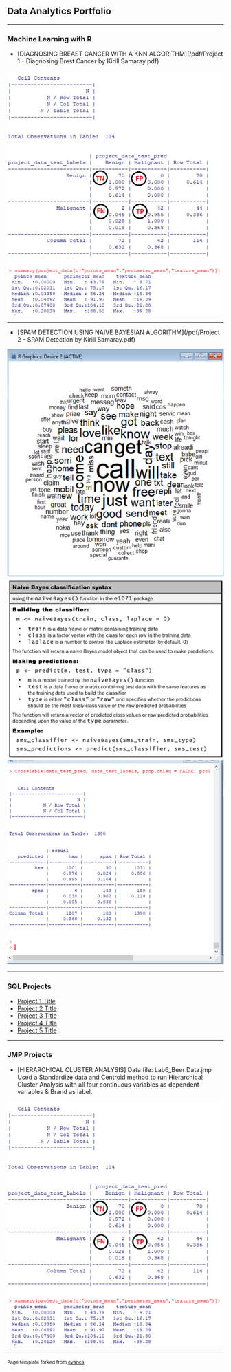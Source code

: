## Data Analytics Portfolio

---

### Machine Learning with R 

- [DIAGNOSING BREAST CANCER WITH A KNN ALGORITHM](/pdf/Project 1 - Diagnosing Brest Cancer by Kirill Samaray.pdf)
<img src="images/project 1 crosstable.jpg?raw=true"/>
<img src="images/project 1 tables comparison.jpg?raw=true"/>



---


- [SPAM DETECTION USING NAIVE BAYESIAN ALGORITHM](/pdf/Project 2 - SPAM Detection by Kirill Samaray.pdf)
<img src="images/visualizing 1.jpg?raw=true"/>
<img src="images/training model 1.jpg?raw=true"/>
<img src="images/algorithm 1.jpg?raw=true"/>


---

### SQL Projects

- [Project 1 Title](http://example.com/)
- [Project 2 Title](http://example.com/)
- [Project 3 Title](http://example.com/)
- [Project 4 Title](http://example.com/)
- [Project 5 Title](http://example.com/)

---

### JMP Projects

- [HIERARCHICAL CLUSTER ANALYSIS]
Data file: Lab6_Beer Data.jmp
Used a Standardize data and Centroid method to run Hierarchical Cluster Analysis
with all four continuous variables as dependent variables & Brand as label.

<img src="images/project 1 crosstable.jpg?raw=true"/>
<img src="images/project 1 tables comparison.jpg?raw=true"/>



---
<p style="font-size:11px">Page template forked from <a href="https://github.com/evanca/quick-portfolio">evanca</a></p>
<!-- Remove above link if you don't want to attibute -->
